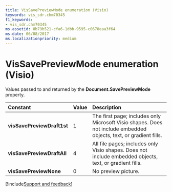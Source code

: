 ```yaml
---
title: VisSavePreviewMode enumeration (Visio)
keywords: vis_sdr.chm70345
f1_keywords:
- vis_sdr.chm70345
ms.assetid: 8b79b521-cfa6-1dbb-9595-c0678eaa3f64
ms.date: 06/08/2017
ms.localizationpriority: medium
---
```



# VisSavePreviewMode enumeration (Visio)

Values passed to and returned by the **Document.SavePreviewMode** property.



|Constant|Value|Description|
|:-----|:-----|:-----|
| **visSavePreviewDraft1st**|1|The first page; includes only Microsoft Visio shapes. Does not include embedded objects, text, or gradient fills.|
| **visSavePreviewDraftAll**|4|All file pages; includes only Visio shapes. Does not include embedded objects, text, or gradient fills.|
| **visSavePreviewNone**|0|No preview picture.|

[!include[Support and feedback](~/includes/feedback-boilerplate.md)]